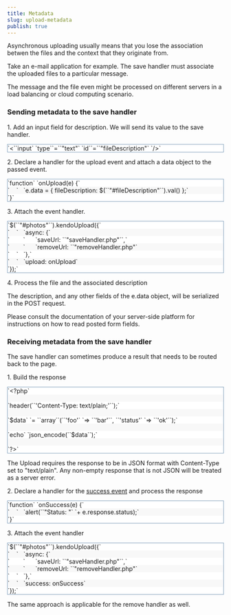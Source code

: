 ```yaml
---
title: Metadata
slug: upload-metadata
publish: true
---
```


Asynchronous uploading usually means that you lose the association betwen the files and the context that they originate from. 

Take an e-mail application for example. The save handler must associate the uploaded files to a particular message. 

The message and the file even might be processed on different servers in a load balancing or cloud computing scenario.

### Sending metadata to the save handler

1\. Add an input field for description. We will send its value to the save handler.
 <div class="reCodeBlock" style="border: 1px solid #7f9db9; overflow-y: auto;"> <div style="background-color: #ffffff;"><span><span style="margin-left: 0px ! important;">`&lt;``input` `type``=``"text"` `id``=``"fileDescription"` `/&gt;`</span></span></div> </div> 

2\. Declare a handler for the <a>upload event</a> and attach a data object to the passed event.
 <div class="reCodeBlock" style="border: 1px solid #7f9db9; overflow-y: auto;"> <div style="background-color: #ffffff;"><span><span style="margin-left: 0px ! important;">`function` `onUpload(e) {`</span></span></div> <div style="background-color: #f8f8f8;"><span>`&nbsp;&nbsp;&nbsp;&nbsp;`<span style="margin-left: 12px ! important;">`e.data = { fileDescription: $(``"#fileDescription"``).val() };`</span></span></div> <div style="background-color: #ffffff;"><span><span style="margin-left: 0px ! important;">`}`</span></span></div> </div> 

3\. Attach the event handler.

 <div class="reCodeBlock" style="border: 1px solid #7f9db9; overflow-y: auto;"> <div style="background-color: #ffffff;"><span><span style="margin-left: 0px ! important;">`$(``"#photos"``).kendoUpload({`</span></span></div> <div style="background-color: #f8f8f8;"><span>`&nbsp;&nbsp;&nbsp;&nbsp;`<span style="margin-left: 12px ! important;">`async: {`</span></span></div> <div style="background-color: #ffffff;"><span>`&nbsp;&nbsp;&nbsp;&nbsp;&nbsp;&nbsp;&nbsp;&nbsp;`<span style="margin-left: 24px ! important;">`saveUrl: ``"saveHandler.php"``,`</span></span></div> <div style="background-color: #f8f8f8;"><span>`&nbsp;&nbsp;&nbsp;&nbsp;&nbsp;&nbsp;&nbsp;&nbsp;`<span style="margin-left: 24px ! important;">`removeUrl: ``"removeHandler.php"`</span></span></div> <div style="background-color: #ffffff;"><span>`&nbsp;&nbsp;&nbsp;&nbsp;`<span style="margin-left: 12px ! important;">`},`</span></span></div> <div style="background-color: #f8f8f8;"><span>`&nbsp;&nbsp;&nbsp;&nbsp;`<span style="margin-left: 12px ! important;">`upload: onUpload`</span></span></div> <div style="background-color: #ffffff;"><span><span style="margin-left: 0px ! important;">`});`</span></span></div> </div> 

4\. Process the file and the associated description

The description, and any other fields of the e.data object, will be serialized in the POST request.

Please consult the documentation of your server-side platform for instructions on how to read posted form fields.

### Receiving metadata from the save handler

The save handler can sometimes produce a result that needs to be routed back to the page.

1\. Build the response 

 <div style="border: 1px solid #7f9db9; overflow-y: auto;" class="reCodeBlock"> <div style="background-color: #ffffff;"><span><span style="margin-left: 0px ! important;">`&lt;?php`</span></span></div> <div style="background-color: #f8f8f8;"><span><span style="margin-left: 0px ! important;">&nbsp;</span></span></div> <div style="background-color: #ffffff;"><span><span style="margin-left: 0px ! important;">`header(``'Content-Type: text/plain;'``);`</span></span></div> <div style="background-color: #f8f8f8;"><span><span style="margin-left: 0px ! important;">&nbsp;</span></span></div> <div style="background-color: #ffffff;"><span><span style="margin-left: 0px ! important;">`$data` `= ``array``(``'foo'` `=&gt; ``'bar'``, ``'status'` `=&gt; ``'ok'``);`</span></span></div> <div style="background-color: #f8f8f8;"><span><span style="margin-left: 0px ! important;">&nbsp;</span></span></div> <div style="background-color: #ffffff;"><span><span style="margin-left: 0px ! important;">`echo` `json_encode(``$data``);`</span></span></div> <div style="background-color: #f8f8f8;"><span><span style="margin-left: 0px ! important;">&nbsp;</span></span></div> <div style="background-color: #ffffff;"><span><span style="margin-left: 0px ! important;">`?&gt;`</span></span></div> </div> 

The Upload requires the response to be in JSON format with Content-Type set to "text/plain". Any non-empty response that is not JSON will be treated as a server error.

2\. Declare a handler for the [success event](http://www.kendoui.com/documentation/ui-widgets/upload/events.aspx#success) and process the response

 <div style="border: 1px solid #7f9db9; overflow-y: auto;" class="reCodeBlock"> <div style="background-color: #ffffff;"><span><span style="margin-left: 0px ! important;">`function` `onSuccess(e) {`</span></span></div> <div style="background-color: #f8f8f8;"><span>`&nbsp;&nbsp;&nbsp;&nbsp;`<span style="margin-left: 12px ! important;">`alert(``"Status: "` `+ e.response.status);`</span></span></div> <div style="background-color: #ffffff;"><span><span style="margin-left: 0px ! important;">`}`</span></span></div> </div> 

3\. Attach the event handler

 <div style="border: 1px solid #7f9db9; overflow-y: auto;" class="reCodeBlock"> <div style="background-color: #ffffff;"><span><span style="margin-left: 0px ! important;">`$(``"#photos"``).kendoUpload({`</span></span></div> <div style="background-color: #f8f8f8;"><span>`&nbsp;&nbsp;&nbsp;&nbsp;`<span style="margin-left: 12px ! important;">`async: {`</span></span></div> <div style="background-color: #ffffff;"><span>`&nbsp;&nbsp;&nbsp;&nbsp;&nbsp;&nbsp;&nbsp;&nbsp;`<span style="margin-left: 24px ! important;">`saveUrl: ``"saveHandler.php"``,`</span></span></div> <div style="background-color: #f8f8f8;"><span>`&nbsp;&nbsp;&nbsp;&nbsp;&nbsp;&nbsp;&nbsp;&nbsp;`<span style="margin-left: 24px ! important;">`removeUrl: ``"removeHandler.php"`</span></span></div> <div style="background-color: #ffffff;"><span>`&nbsp;&nbsp;&nbsp;&nbsp;`<span style="margin-left: 12px ! important;">`},`</span></span></div> <div style="background-color: #f8f8f8;"><span>`&nbsp;&nbsp;&nbsp;&nbsp;`<span style="margin-left: 12px ! important;">`success: onSuccess`</span></span></div> <div style="background-color: #ffffff;"><span><span style="margin-left: 0px ! important;">`});`</span></span></div> </div> 

The same approach is applicable for the remove handler as well. 

 